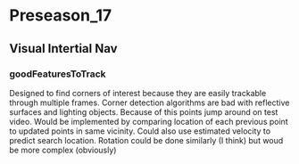 # Preseason_17

## Visual Intertial Nav

### goodFeaturesToTrack

Designed to find corners of interest because they are easily trackable through multiple frames.
Corner detection algorithms are bad with reflective surfaces and lighting objects.
Because of this points jump around on test video.
Would be implemented by comparing location of each previous point to updated points in same vicinity.
Could also use estimated velocity to predict search location.
Rotation could be done similarly (I think) but woud be more complex (obviously)